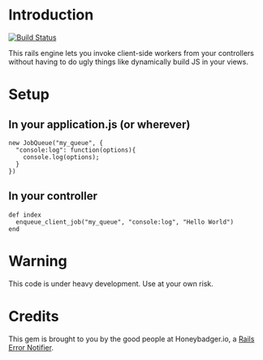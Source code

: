 # Introduction

[![Build Status](https://travis-ci.org/starrhorne/client_job_queue.png?branch=master)](https://travis-ci.org/starrhorne/client_job_queue)

This rails engine lets you invoke client-side workers from your
controllers without having to do ugly things like dynamically build JS 
in your views. 

# Setup

## In your application.js (or wherever)

    new JobQueue("my_queue", {
      "console:log": function(options){
        console.log(options);
      }
    })

## In your controller

    def index
      enqueue_client_job("my_queue", "console:log", "Hello World")
    end

# Warning

This code is under heavy development. Use at your own risk.

# Credits

This gem is brought to you by the good people at Honeybadger.io, a [Rails Error Notifier](http://honeybadger.io).

